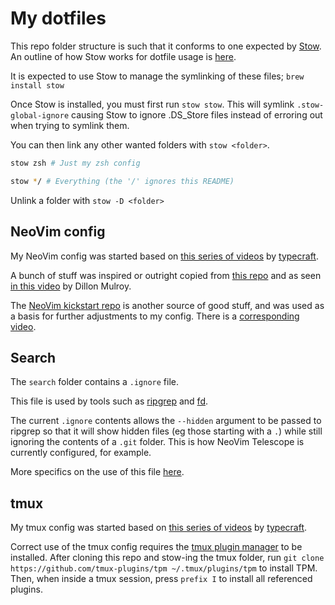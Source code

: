 # My dotfiles

This repo folder structure is such that it conforms to one expected by [Stow](https://www.gnu.org/software/stow/). An outline of how Stow works for dotfile usage is [here](https://brandon.invergo.net/news/2012-05-26-using-gnu-stow-to-manage-your-dotfiles.html).

It is expected to use Stow to manage the symlinking of these files; `brew install stow`

Once Stow is installed, you must first run `stow stow`. This will symlink `.stow-global-ignore` causing Stow to ignore .DS_Store files instead of erroring out when trying to symlink them.

You can then link any other wanted folders with `stow <folder>`.

```bash
stow zsh # Just my zsh config
```

```bash
stow */ # Everything (the '/' ignores this README)
```

Unlink a folder with `stow -D <folder>`


## NeoVim config

My NeoVim config was started based on [this series of videos](https://www.youtube.com/playlist?list=PLsz00TDipIffreIaUNk64KxTIkQaGguqn) by [typecraft](https://www.youtube.com/@typecraft_dev).

A bunch of stuff was inspired or outright copied from [this repo](https://github.com/dmmulroy/kickstart.nix/tree/main/config/nvim) and as seen [in this video](https://www.youtube.com/watch?v=oo_I5lAmdi0) by Dillon Mulroy.

The [NeoVim kickstart repo](https://github.com/nvim-lua/kickstart.nvim) is another source of good stuff, and was used as a basis for further adjustments to my config. There is a [corresponding video](https://www.youtube.com/watch?v=m8C0Cq9Uv9o).


## Search

The `search` folder contains a `.ignore` file.

This file is used by tools such as [ripgrep](https://github.com/BurntSushi/ripgrep) and [fd](https://github.com/sharkdp/fd).

The current `.ignore` contents allows the `--hidden` argument to be passed to ripgrep so that it will show hidden files (eg those starting with a `.`) while still ignoring the contents of a `.git` folder. This is how NeoVim Telescope is currently configured, for example.

More specifics on the use of this file [here](https://github.com/BurntSushi/ripgrep/blob/master/GUIDE.md#automatic-filtering).

## tmux

My tmux config was started based on [this series of videos](https://www.youtube.com/playlist?list=PLsz00TDipIfdrJDjpULKY7mQlIFi4HjdR) by [typecraft](https://www.youtube.com/@typecraft_dev).

Correct use of the tmux config requires the [tmux plugin manager](https://github.com/tmux-plugins/tpm) to be installed. After cloning this repo and stow-ing the tmux folder, run `git clone https://github.com/tmux-plugins/tpm ~/.tmux/plugins/tpm` to install TPM. Then, when inside a tmux session, press `prefix I` to install all referenced plugins.

